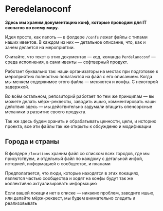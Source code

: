 # Peredelanoconf

**Здесь мы храним документацию конф, которые проводим для IT экспатов по всему миру.**

Идея проста, как лапоть — в фолдере `/confs` лежат файлы с типами наших ивентов. В каждом из них — детальное описание, что, как и зачем делается на мероприятии.

Считайте, что текст в этих документах — код, команда `Perdelanoconf` — среда исполнения, а сами ивенты — софтверный продукт.

Работает буквально так: наши организаторы на местах при подготовке к мероприятию полностью полагаются на файл с его описанием. Когда мы меняем содержимое этого файла — меняются и конфы. С некоторой задержкой.

Во всём остальном, репозиторий работает по тем же принципам — вы можете делать мёрж-реквесты, заводить ишью, комментировать наши действия здесь — мы действительно задумали втащить опенсорсные механики в развитие своего продукта.

Так же здесь будем хранить и обрабатывать ценности, цели, и историю проекта, все эти файлы так же открыты к обсужденю и модификации

## Города и страны

В фолдере `/locations` храним файл со списком всех городов, где мы присутствуем, и отдельный файл по каждому с детальной инфой, историей, информацией о сообществе, и планами

Предполагается, что люди, которые находятся в этих локациях, являются частью сообщества и ходят на конфы будут так же коллективно актуализировать информацию

Если вашей локации нет в списке — никаких проблем, заводите ишью, или делайте мёрж-реквест, мы будем внимательно следить и реализовывать